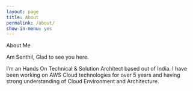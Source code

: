```yaml
---
layout: page
title: About
permalink: /about/
show-in-menu: yes
---
```


About Me

Am Senthil, Glad to see you here.

I’m an Hands On Technical & Solution Architect based out of India. I have been working on AWS Cloud technologies for over 5 years and having strong understanding of Cloud Environment and Architecture.





